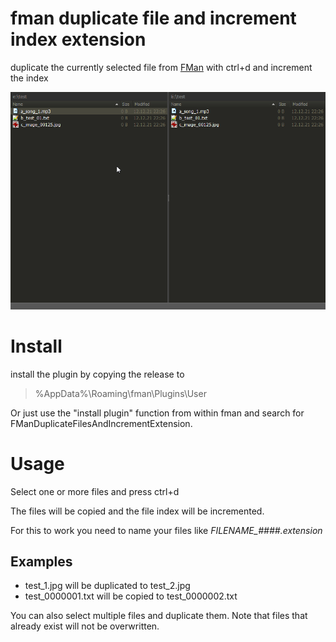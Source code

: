 # fman duplicate file and increment index extension
duplicate the currently selected file from [FMan](https://www.fman.io) with ctrl+d and increment the index

![plot](./media/demo.gif)

# Install
install the plugin by copying the release to 
> %AppData%\Roaming\fman\Plugins\User

Or just use the "install plugin" function from within fman and search for FManDuplicateFilesAndIncrementExtension.

# Usage
Select one or more files and press ctrl+d

The files will be copied and the file index will be incremented.

For this to work you need to name your files like *FILENAME_####.extension*

## Examples

- test_1.jpg will be duplicated to test_2.jpg
- test_0000001.txt will be copied to test_0000002.txt

You can also select multiple files and duplicate them.
Note that files that already exist will not be overwritten.







